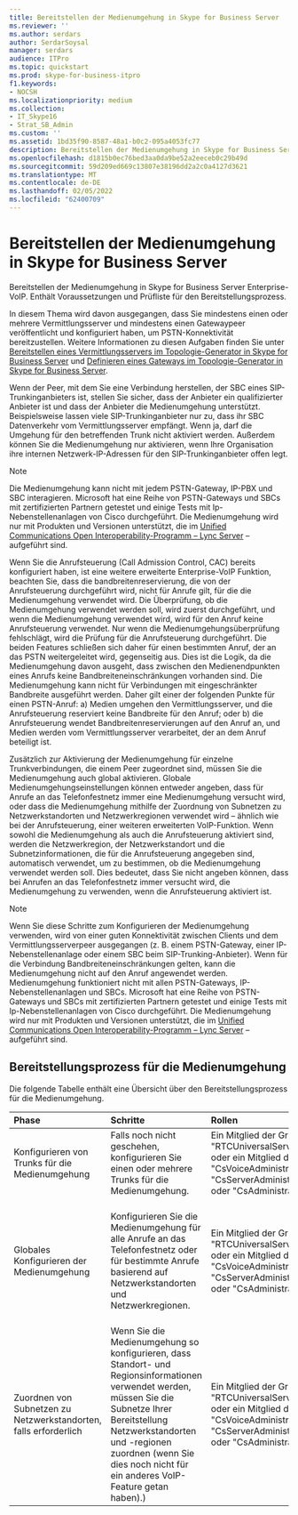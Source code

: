 ```yaml
---
title: Bereitstellen der Medienumgehung in Skype for Business Server
ms.reviewer: ''
ms.author: serdars
author: SerdarSoysal
manager: serdars
audience: ITPro
ms.topic: quickstart
ms.prod: skype-for-business-itpro
f1.keywords:
- NOCSH
ms.localizationpriority: medium
ms.collection:
- IT_Skype16
- Strat_SB_Admin
ms.custom: ''
ms.assetid: 1bd35f90-8587-48a1-b0c2-095a4053fc77
description: Bereitstellen der Medienumgehung in Skype for Business Server Enterprise-VoIP. Enthält Voraussetzungen und Prüfliste für den Bereitstellungsprozess.
ms.openlocfilehash: d1815b0ec76bed3aa0da9be52a2eeceb0c29b49d
ms.sourcegitcommit: 59d209ed669c13807e38196dd2a2c0a4127d3621
ms.translationtype: MT
ms.contentlocale: de-DE
ms.lasthandoff: 02/05/2022
ms.locfileid: "62400709"
---
```

# <a name="deploy-media-bypass-in-skype-for-business-server"></a>Bereitstellen der Medienumgehung in Skype for Business Server
 
Bereitstellen der Medienumgehung in Skype for Business Server Enterprise-VoIP. Enthält Voraussetzungen und Prüfliste für den Bereitstellungsprozess.
  
In diesem Thema wird davon ausgegangen, dass Sie mindestens einen oder mehrere Vermittlungsserver und mindestens einen Gatewaypeer veröffentlicht und konfiguriert haben, um PSTN-Konnektivität bereitzustellen. Weitere Informationen zu diesen Aufgaben finden Sie unter [Bereitstellen eines Vermittlungsservers im Topologie-Generator in Skype for Business Server](deploy-a-mediation-server.md) und [Definieren eines Gateways im Topologie-Generator in Skype for Business Server](define-a-gateway.md).
  
 Wenn der Peer, mit dem Sie eine Verbindung herstellen, der SBC eines SIP-Trunkinganbieters ist, stellen Sie sicher, dass der Anbieter ein qualifizierter Anbieter ist und dass der Anbieter die Medienumgehung unterstützt. Beispielsweise lassen viele SIP-Trunkinganbieter nur zu, dass ihr SBC Datenverkehr vom Vermittlungsserver empfängt. Wenn ja, darf die Umgehung für den betreffenden Trunk nicht aktiviert werden. Außerdem können Sie die Medienumgehung nur aktivieren, wenn Ihre Organisation ihre internen Netzwerk-IP-Adressen für den SIP-Trunkinganbieter offen legt.
  
> [!NOTE]
> Die Medienumgehung kann nicht mit jedem PSTN-Gateway, IP-PBX und SBC interagieren. Microsoft hat eine Reihe von PSTN-Gateways und SBCs mit zertifizierten Partnern getestet und einige Tests mit Ip-Nebenstellenanlagen von Cisco durchgeführt. Die Medienumgehung wird nur mit Produkten und Versionen unterstützt, die im [Unified Communications Open Interoperability-Programm – Lync Server](../../../SfbPartnerCertification/lync-cert/qualified-ip-pbx-gateway.md) – aufgeführt sind. 
  
Wenn Sie die Anrufsteuerung (Call Admission Control, CAC) bereits konfiguriert haben, ist eine weitere erweiterte Enterprise-VoIP Funktion, beachten Sie, dass die bandbreitenreservierung, die von der Anrufsteuerung durchgeführt wird, nicht für Anrufe gilt, für die die Medienumgehung verwendet wird. Die Überprüfung, ob die Medienumgehung verwendet werden soll, wird zuerst durchgeführt, und wenn die Medienumgehung verwendet wird, wird für den Anruf keine Anrufsteuerung verwendet. Nur wenn die Medienumgehungsüberprüfung fehlschlägt, wird die Prüfung für die Anrufsteuerung durchgeführt. Die beiden Features schließen sich daher für einen bestimmten Anruf, der an das PSTN weitergeleitet wird, gegenseitig aus. Dies ist die Logik, da die Medienumgehung davon ausgeht, dass zwischen den Medienendpunkten eines Anrufs keine Bandbreiteneinschränkungen vorhanden sind. Die Medienumgehung kann nicht für Verbindungen mit eingeschränkter Bandbreite ausgeführt werden. Daher gilt einer der folgenden Punkte für einen PSTN-Anruf: a) Medien umgehen den Vermittlungsserver, und die Anrufsteuerung reserviert keine Bandbreite für den Anruf; oder b) die Anrufsteuerung wendet Bandbreitenreservierungen auf den Anruf an, und Medien werden vom Vermittlungsserver verarbeitet, der an dem Anruf beteiligt ist.
  
Zusätzlich zur Aktivierung der Medienumgehung für einzelne Trunkverbindungen, die einem Peer zugeordnet sind, müssen Sie die Medienumgehung auch global aktivieren. Globale Medienumgehungseinstellungen können entweder angeben, dass für Anrufe an das Telefonfestnetz immer eine Medienumgehung versucht wird, oder dass die Medienumgehung mithilfe der Zuordnung von Subnetzen zu Netzwerkstandorten und Netzwerkregionen verwendet wird – ähnlich wie bei der Anrufsteuerung, einer weiteren erweiterten VoIP-Funktion. Wenn sowohl die Medienumgehung als auch die Anrufsteuerung aktiviert sind, werden die Netzwerkregion, der Netzwerkstandort und die Subnetzinformationen, die für die Anrufsteuerung angegeben sind, automatisch verwendet, um zu bestimmen, ob die Medienumgehung verwendet werden soll. Dies bedeutet, dass Sie nicht angeben können, dass bei Anrufen an das Telefonfestnetz immer versucht wird, die Medienumgehung zu verwenden, wenn die Anrufsteuerung aktiviert ist.
  
> [!NOTE]
> Wenn Sie diese Schritte zum Konfigurieren der Medienumgehung verwenden, wird von einer guten Konnektivität zwischen Clients und dem Vermittlungsserverpeer ausgegangen (z. B. einem PSTN-Gateway, einer IP-Nebenstellenanlage oder einem SBC beim SIP-Trunking-Anbieter). Wenn für die Verbindung Bandbreiteneinschränkungen gelten, kann die Medienumgehung nicht auf den Anruf angewendet werden. Medienumgehung funktioniert nicht mit allen PSTN-Gateways, IP-Nebenstellenanlagen und SBCs. Microsoft hat eine Reihe von PSTN-Gateways und SBCs mit zertifizierten Partnern getestet und einige Tests mit Ip-Nebenstellenanlagen von Cisco durchgeführt. Die Medienumgehung wird nur mit Produkten und Versionen unterstützt, die im [Unified Communications Open Interoperability-Programm – Lync Server](../../../SfbPartnerCertification/lync-cert/qualified-ip-pbx-gateway.md) – aufgeführt sind. 
  
## <a name="deployment-process-for-media-bypass"></a>Bereitstellungsprozess für die Medienumgehung

Die folgende Tabelle enthält eine Übersicht über den Bereitstellungsprozess für die Medienumgehung. 
  
|**Phase**|**Schritte**|**Rollen**|**Bereitstellungsdokumentation**|
|:-----|:-----|:-----|:-----|
|Konfigurieren von Trunks für die Medienumgehung  <br/> |Falls noch nicht geschehen, konfigurieren Sie einen oder mehrere Trunks für die Medienumgehung.  <br/> | Ein Mitglied der Gruppe "RTCUniversalServerAdmins" oder ein Mitglied der Rolle "CsVoiceAdministrator", "CsServerAdministrator" oder "CsAdministrator" <br/> |[Konfigurieren eines Trunks mit Medienumgehung in Skype for Business Server](configure-trunk-with-media-bypass.md) <br/> |
|Globales Konfigurieren der Medienumgehung  <br/> |Konfigurieren Sie die Medienumgehung für alle Anrufe an das Telefonfestnetz oder für bestimmte Anrufe basierend auf Netzwerkstandorten und Netzwerkregionen.  <br/> | Ein Mitglied der Gruppe "RTCUniversalServerAdmins" oder ein Mitglied der Rolle "CsVoiceAdministrator", "CsServerAdministrator" oder "CsAdministrator" <br/> |[Konfigurieren der Medienumgehung in Skype for Business Server, um den Vermittlungsserver immer zu umgehen](bypass-the-mediation-server.md) <br/> [Konfigurieren der globalen Einstellungen für die Medienumgehung in Skype for Business Server für die Verwendung von Standort- und Regionsinformationen](use-site-and-region-information.md) <br/> |
|Zuordnen von Subnetzen zu Netzwerkstandorten, falls erforderlich  <br/> |Wenn Sie die Medienumgehung so konfigurieren, dass Standort- und Regionsinformationen verwendet werden, müssen Sie die Subnetze Ihrer Bereitstellung Netzwerkstandorten und -regionen zuordnen (wenn Sie dies noch nicht für ein anderes VoIP-Feature getan haben).)  <br/> | Ein Mitglied der Gruppe "RTCUniversalServerAdmins" oder ein Mitglied der Rolle "CsVoiceAdministrator", "CsServerAdministrator" oder "CsAdministrator" <br/> |[Zuordnen eines Subnetzes zu einem Netzwerkstandort](deploy-network.md#BKMK_AssociateSubnets) <br/> |
